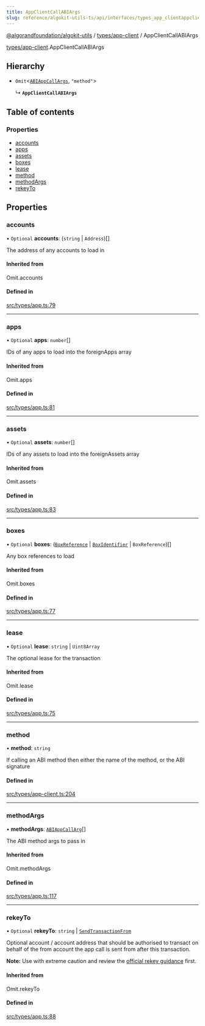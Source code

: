 ```yaml
---
title: AppClientCallABIArgs
slug: reference/algokit-utils-ts/api/interfaces/types_app_clientappclientcallabiargs
---
```


[@algorandfoundation/algokit-utils](/reference/algokit-utils-ts/api/overview) / [types/app-client](/reference/algokit-utils-ts/api/modules/types_app_client/) / AppClientCallABIArgs

[types/app-client](/reference/algokit-utils-ts/api/modules/types_app_client/).AppClientCallABIArgs

## Hierarchy

- `Omit`\<[`ABIAppCallArgs`](/reference/algokit-utils-ts/api/modules/types_app/#abiappcallargs), `"method"`\>

  ↳ **`AppClientCallABIArgs`**

## Table of contents

### Properties

- [accounts](#accounts)
- [apps](#apps)
- [assets](#assets)
- [boxes](#boxes)
- [lease](#lease)
- [method](#method)
- [methodArgs](#methodargs)
- [rekeyTo](#rekeyto)

## Properties

### accounts

• `Optional` **accounts**: (`string` \| `Address`)[]

The address of any accounts to load in

#### Inherited from

Omit.accounts

#### Defined in

[src/types/app.ts:79](https://github.com/algorandfoundation/algokit-utils-ts/blob/main/src/types/app.ts#L79)

---

### apps

• `Optional` **apps**: `number`[]

IDs of any apps to load into the foreignApps array

#### Inherited from

Omit.apps

#### Defined in

[src/types/app.ts:81](https://github.com/algorandfoundation/algokit-utils-ts/blob/main/src/types/app.ts#L81)

---

### assets

• `Optional` **assets**: `number`[]

IDs of any assets to load into the foreignAssets array

#### Inherited from

Omit.assets

#### Defined in

[src/types/app.ts:83](https://github.com/algorandfoundation/algokit-utils-ts/blob/main/src/types/app.ts#L83)

---

### boxes

• `Optional` **boxes**: ([`BoxReference`](/reference/algokit-utils-ts/api/interfaces/types_appboxreference/) \| [`BoxIdentifier`](/reference/algokit-utils-ts/api/modules/types_app/#boxidentifier) \| `BoxReference`)[]

Any box references to load

#### Inherited from

Omit.boxes

#### Defined in

[src/types/app.ts:77](https://github.com/algorandfoundation/algokit-utils-ts/blob/main/src/types/app.ts#L77)

---

### lease

• `Optional` **lease**: `string` \| `Uint8Array`

The optional lease for the transaction

#### Inherited from

Omit.lease

#### Defined in

[src/types/app.ts:75](https://github.com/algorandfoundation/algokit-utils-ts/blob/main/src/types/app.ts#L75)

---

### method

• **method**: `string`

If calling an ABI method then either the name of the method, or the ABI signature

#### Defined in

[src/types/app-client.ts:204](https://github.com/algorandfoundation/algokit-utils-ts/blob/main/src/types/app-client.ts#L204)

---

### methodArgs

• **methodArgs**: [`ABIAppCallArg`](/reference/algokit-utils-ts/api/modules/types_app/#abiappcallarg)[]

The ABI method args to pass in

#### Inherited from

Omit.methodArgs

#### Defined in

[src/types/app.ts:117](https://github.com/algorandfoundation/algokit-utils-ts/blob/main/src/types/app.ts#L117)

---

### rekeyTo

• `Optional` **rekeyTo**: `string` \| [`SendTransactionFrom`](/reference/algokit-utils-ts/api/modules/types_transaction/#sendtransactionfrom)

Optional account / account address that should be authorised to transact on behalf of the from account the app call is sent from after this transaction.

**Note:** Use with extreme caution and review the [official rekey guidance](https://dev.algorand.co/concepts/accounts/rekeying) first.

#### Inherited from

Omit.rekeyTo

#### Defined in

[src/types/app.ts:88](https://github.com/algorandfoundation/algokit-utils-ts/blob/main/src/types/app.ts#L88)
